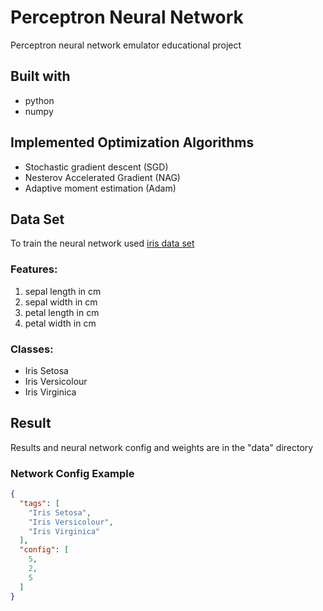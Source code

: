 # Perceptron Neural Network
Perceptron neural network emulator educational project

## Built with

* python
* numpy

## Implemented Optimization Algorithms

* Stochastic gradient descent (SGD)
* Nesterov Accelerated Gradient (NAG)
* Adaptive moment estimation (Adam)

## Data Set

To train the neural network used [iris data set](https://archive.ics.uci.edu/ml/datasets/iris)

### Features:
1. sepal length in cm 
2. sepal width in cm 
3. petal length in cm 
4. petal width in cm 

### Classes:
* Iris Setosa 
* Iris Versicolour 
* Iris Virginica

## Result

Results and neural network config and weights are in the "data" directory

### Network Config Example

```json
{
  "tags": [
    "Iris Setosa",
    "Iris Versicolour",
    "Iris Virginica"
  ],
  "config": [
    5,
    2,
    5
  ]
}
```
